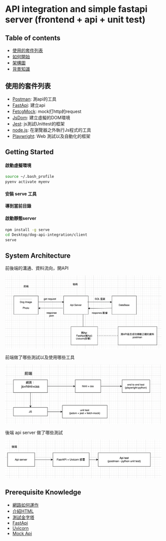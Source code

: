 # API integration and simple fastapi server (frontend + api + unit test)

## Table of contents

- <a href="#tech-stack">使用的套件列表</a>
- <a href="#getting-started">如何開始</a>
- <a href="#system-architecture">架構圖</a>
- <a href="#prerequisite">背景知識</a>

<h2 id="tech-stack">使用的套件列表</h2>


- [Postman](https://github.com/postmanlabs/postman-app-support): 測api的工具
- [FastApi](https://github.com/tiangolo/fastapi/blob/master/README.md): 建立api
- [FetcgMock](https://github.com/wheresrhys/fetch-mock): mock打http的request
- [JsDom](https://github.com/jsdom/jsdom): 建立虛擬的DOM環境
- [Jest](https://trpc.io): js測試Unittest的框架
- [node.js](https://github.com/nodejs): 在瀏覽器之外執行Js程式的工具
- [Playwright](https://github.com/nodejs):  Web 測試以及自動化的框架

<h2 id="getting-started">Getting Started</h2>


#### 啟動虛擬環境
```bash
source ~/.bash_profile
pyenv activate myenv
```
#### 安裝 serve 工具
#### 導到當前目錄
#### 啟動靜態server

```bash
npm install -g serve
cd Desktop/dog-api-integration/client
serve
```

<h2 id="system-architecture">System Architecture</h2>

前後端的溝通、資料流向，開API

![Full Stack Architecture Overview](screenshot/full-stack-architecture-overview.png)

前端做了哪些測試以及使用哪些工具

![Frontend Architecture Overview](screenshot/frontend-architecture-overview.png)

後端 api server 做了哪些測試

![Backend Architecture Overview](screenshot/backend-architecture-overview.png)


<h2 id="prerequisite">Prerequisite Knowledge</h2>

- [網路如何運作](https://developer.mozilla.org/zh-TW/docs/Learn/Getting_started_with_the_web/How_the_Web_works)
- [介紹HTML](https://developer.mozilla.org/zh-TW/docs/Learn/HTML/Introduction_to_HTML)
- [測試金字塔](https://medium.com/@nathankpeck/microservice-testing-unit-tests-d795194fe14e)
- [FastApi](https://github.com/tiangolo/fastapi/blob/master/README.md)
- [Uvicorn](https://stackoverflow.com/questions/71435960/what-is-the-purpose-of-uvicorn)
- [Mock Api](https://ithelp.ithome.com.tw/m/articles/10270202)






